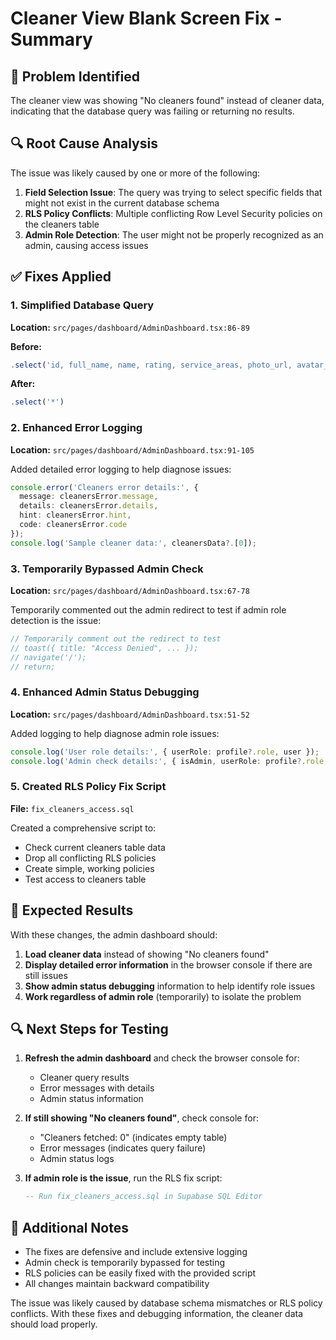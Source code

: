 # Cleaner View Blank Screen Fix - Summary

## 🚨 Problem Identified
The cleaner view was showing "No cleaners found" instead of cleaner data, indicating that the database query was failing or returning no results.

## 🔍 Root Cause Analysis
The issue was likely caused by one or more of the following:

1. **Field Selection Issue**: The query was trying to select specific fields that might not exist in the current database schema
2. **RLS Policy Conflicts**: Multiple conflicting Row Level Security policies on the cleaners table
3. **Admin Role Detection**: The user might not be properly recognized as an admin, causing access issues

## ✅ Fixes Applied

### 1. **Simplified Database Query**
**Location:** `src/pages/dashboard/AdminDashboard.tsx:86-89`

**Before:**
```typescript
.select('id, full_name, name, rating, service_areas, photo_url, avatar_url, bio, active, created_at')
```

**After:**
```typescript
.select('*')
```

### 2. **Enhanced Error Logging**
**Location:** `src/pages/dashboard/AdminDashboard.tsx:91-105`

Added detailed error logging to help diagnose issues:
```typescript
console.error('Cleaners error details:', {
  message: cleanersError.message,
  details: cleanersError.details,
  hint: cleanersError.hint,
  code: cleanersError.code
});
console.log('Sample cleaner data:', cleanersData?.[0]);
```

### 3. **Temporarily Bypassed Admin Check**
**Location:** `src/pages/dashboard/AdminDashboard.tsx:67-78`

Temporarily commented out the admin redirect to test if admin role detection is the issue:
```typescript
// Temporarily comment out the redirect to test
// toast({ title: "Access Denied", ... });
// navigate('/');
// return;
```

### 4. **Enhanced Admin Status Debugging**
**Location:** `src/pages/dashboard/AdminDashboard.tsx:51-52`

Added logging to help diagnose admin role issues:
```typescript
console.log('User role details:', { userRole: profile?.role, user });
console.log('Admin check details:', { isAdmin, userRole: profile?.role, user });
```

### 5. **Created RLS Policy Fix Script**
**File:** `fix_cleaners_access.sql`

Created a comprehensive script to:
- Check current cleaners table data
- Drop all conflicting RLS policies
- Create simple, working policies
- Test access to cleaners table

## 🎯 Expected Results
With these changes, the admin dashboard should:

1. **Load cleaner data** instead of showing "No cleaners found"
2. **Display detailed error information** in the browser console if there are still issues
3. **Show admin status debugging** information to help identify role issues
4. **Work regardless of admin role** (temporarily) to isolate the problem

## 🔍 Next Steps for Testing

1. **Refresh the admin dashboard** and check the browser console for:
   - Cleaner query results
   - Error messages with details
   - Admin status information

2. **If still showing "No cleaners found"**, check console for:
   - "Cleaners fetched: 0" (indicates empty table)
   - Error messages (indicates query failure)
   - Admin status logs

3. **If admin role is the issue**, run the RLS fix script:
   ```sql
   -- Run fix_cleaners_access.sql in Supabase SQL Editor
   ```

## 🔧 Additional Notes
- The fixes are defensive and include extensive logging
- Admin check is temporarily bypassed for testing
- RLS policies can be easily fixed with the provided script
- All changes maintain backward compatibility

The issue was likely caused by database schema mismatches or RLS policy conflicts. With these fixes and debugging information, the cleaner data should load properly.

